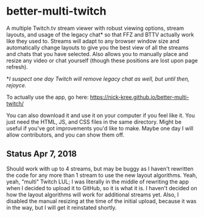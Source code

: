 # better-multi-twitch
A multiple Twitch.tv stream viewer with robust viewing options, stream layouts, and usage of the legacy chat* so that FFZ and BTTV actually work like they used to. Streams will adapt to any browser window size and automatically change layouts to give you the best view of all the streams and chats that you have selected. Also allows you to manually place and resize any video or chat yourself (though these positions are lost upon page refresh).

**I suspect one day Twitch will remove legacy chat as well, but until then, rejoyce.*

To actually use the app, go here: https://nick-kree.github.io/better-multi-twitch/

You can also download it and use it on your computer if you feel like it. You just need the HTML, JS, and CSS files in the same directory. Might be useful if you've got improvements you'd like to make. Maybe one day I will allow contributors, and you can show them off.

## Status Apr 7, 2018
Should work with up to 4 streams, but may be buggy as I haven't rewritten the code for any more than 1 stream to use the new layout algorithms. Yeah, yeah, "multi" Twitch LUL; I was literally in the middle of rewriting the app when I decided to upload it to GitHub, so it is what it is. I haven't decided on how the layout algorithms will work for additional streams yet. Also, I disabled the manual resizing at the time of the initial upload, because it was in the way, but I will get it reinstated shortly.
